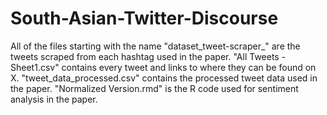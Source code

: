 # South-Asian-Twitter-Discourse

All of the files starting with the name "dataset_tweet-scraper_" are the tweets scraped from each hashtag used in the paper. 
"All Tweets - Sheet1.csv" contains every tweet and links to where they can be found on X.
"tweet_data_processed.csv" contains the processed tweet data used in the paper.
"Normalized Version.rmd" is the R code used for sentiment analysis in the paper.
